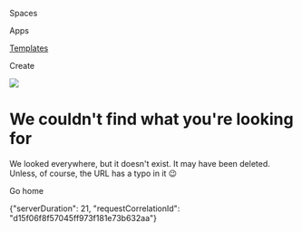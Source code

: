 [](https://tosdr.atlassian.net/wiki)

Spaces

Apps

[Templates](https://tosdr.atlassian.net/wiki/templates)

Create

![](/e3e26a412e98a713e36d.svg)

We couldn't find what you're looking for
========================================

We looked everywhere, but it doesn't exist. It may have been deleted. Unless, of course, the URL has a typo in it 😉

Go home

{"serverDuration": 21, "requestCorrelationId": "d15f06f8f57045ff973f181e73b632aa"}